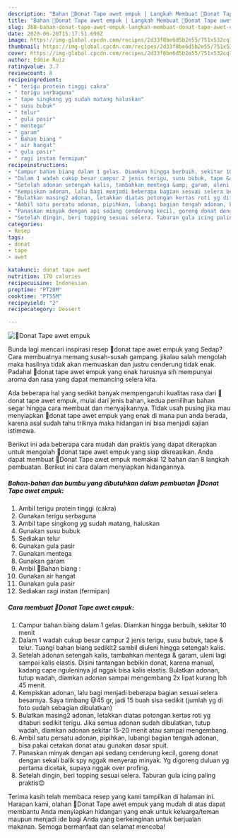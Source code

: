 ```yaml
---
description: "Bahan 🍩Donat Tape awet empuk | Langkah Membuat 🍩Donat Tape awet empuk Yang Sempurna"
title: "Bahan 🍩Donat Tape awet empuk | Langkah Membuat 🍩Donat Tape awet empuk Yang Sempurna"
slug: 368-bahan-donat-tape-awet-empuk-langkah-membuat-donat-tape-awet-empuk-yang-sempurna
date: 2020-06-20T15:17:51.690Z
image: https://img-global.cpcdn.com/recipes/2d33f8be6d5b2e55/751x532cq70/🍩donat-tape-awet-empuk-foto-resep-utama.jpg
thumbnail: https://img-global.cpcdn.com/recipes/2d33f8be6d5b2e55/751x532cq70/🍩donat-tape-awet-empuk-foto-resep-utama.jpg
cover: https://img-global.cpcdn.com/recipes/2d33f8be6d5b2e55/751x532cq70/🍩donat-tape-awet-empuk-foto-resep-utama.jpg
author: Eddie Ruiz
ratingvalue: 3.7
reviewcount: 8
recipeingredient:
- " terigu protein tinggi cakra"
- " terigu serbaguna"
- " tape singkong yg sudah matang haluskan"
- " susu bubuk"
- " telur"
- " gula pasir"
- " mentega"
- " garam"
- " Bahan biang "
- " air hangat"
- " gula pasir"
- " ragi instan fermipan"
recipeinstructions:
- "Campur bahan biang dalam 1 gelas. Diamkan hingga berbuih, sekitar 10 menit"
- "Dalam 1 wadah cukup besar campur 2 jenis terigu, susu bubuk, tape &amp; telur. Tuangi bahan biang sedikit2 sambil diuleni hingga setengah kalis."
- "Setelah adonan setengah kalis, tambahkan mentega &amp; garam, uleni lagi sampai kalis elastis. Disini tantangan bebikin donat, karena manual, kadang cape nguleninya jd nggak bisa kalis elastis. Bulatkan adonan, tutup wadah, diamkan adonan sampai mengembang 2x lipat kurang lbh 45 menit."
- "Kempiskan adonan, lalu bagi menjadi beberapa bagian sesuai selera besarnya. Saya timbang @45 gr, jadi 15 buah sisa sedikit (jumlah yg di foto sudah sebagian dibulatkan)"
- "Bulatkan masing2 adonan, letakkan diatas potongan kertas roti yg ditaburi sedikit terigu. Jika semua adonan sudah dibulatkan, tutup wadah, diamkan adonan sekitar 15-20 menit atau sampai mengembang."
- "Ambil satu persatu adonan, pipihkan, lubangi bagian tengah adonan, bisa pakai cetakan donat atau gunakan dasar spuit."
- "Panaskan minyak dengan api sedang cenderung kecil, goreng donat dengan sekali balik spy nggak menyerap minyak. Yg digoreng duluan yg pertama dicetak, supaya nggak over profing."
- "Setelah dingin, beri topping sesuai selera. Taburan gula icing paling praktis😊"
categories:
- Resep
tags:
- donat
- tape
- awet

katakunci: donat tape awet 
nutrition: 170 calories
recipecuisine: Indonesian
preptime: "PT20M"
cooktime: "PT55M"
recipeyield: "2"
recipecategory: Dessert

---
```



![🍩Donat Tape awet empuk](https://img-global.cpcdn.com/recipes/2d33f8be6d5b2e55/751x532cq70/🍩donat-tape-awet-empuk-foto-resep-utama.jpg)

Bunda lagi mencari inspirasi resep 🍩donat tape awet empuk yang Sedap? Cara membuatnya memang susah-susah gampang. jikalau salah mengolah maka hasilnya tidak akan memuaskan dan justru cenderung tidak enak. Padahal 🍩donat tape awet empuk yang enak harusnya sih mempunyai aroma dan rasa yang dapat memancing selera kita.



Ada beberapa hal yang sedikit banyak mempengaruhi kualitas rasa dari 🍩donat tape awet empuk, mulai dari jenis bahan, kedua pemilihan bahan segar hingga cara membuat dan menyajikannya. Tidak usah pusing jika mau menyiapkan 🍩donat tape awet empuk yang enak di mana pun anda berada, karena asal sudah tahu triknya maka hidangan ini bisa menjadi sajian istimewa.


Berikut ini ada beberapa cara mudah dan praktis yang dapat diterapkan untuk mengolah 🍩donat tape awet empuk yang siap dikreasikan. Anda dapat membuat 🍩Donat Tape awet empuk memakai 12 bahan dan 8 langkah pembuatan. Berikut ini cara dalam menyiapkan hidangannya.

<!--inarticleads1-->

##### Bahan-bahan dan bumbu yang dibutuhkan dalam pembuatan 🍩Donat Tape awet empuk:

1. Ambil  terigu protein tinggi (cakra)
1. Gunakan  terigu serbaguna
1. Ambil  tape singkong yg sudah matang, haluskan
1. Gunakan  susu bubuk
1. Sediakan  telur
1. Gunakan  gula pasir
1. Gunakan  mentega
1. Gunakan  garam
1. Ambil  🍒Bahan biang :
1. Gunakan  air hangat
1. Gunakan  gula pasir
1. Sediakan  ragi instan (fermipan)




<!--inarticleads2-->

##### Cara membuat 🍩Donat Tape awet empuk:

1. Campur bahan biang dalam 1 gelas. Diamkan hingga berbuih, sekitar 10 menit
1. Dalam 1 wadah cukup besar campur 2 jenis terigu, susu bubuk, tape &amp; telur. Tuangi bahan biang sedikit2 sambil diuleni hingga setengah kalis.
1. Setelah adonan setengah kalis, tambahkan mentega &amp; garam, uleni lagi sampai kalis elastis. Disini tantangan bebikin donat, karena manual, kadang cape nguleninya jd nggak bisa kalis elastis. Bulatkan adonan, tutup wadah, diamkan adonan sampai mengembang 2x lipat kurang lbh 45 menit.
1. Kempiskan adonan, lalu bagi menjadi beberapa bagian sesuai selera besarnya. Saya timbang @45 gr, jadi 15 buah sisa sedikit (jumlah yg di foto sudah sebagian dibulatkan)
1. Bulatkan masing2 adonan, letakkan diatas potongan kertas roti yg ditaburi sedikit terigu. Jika semua adonan sudah dibulatkan, tutup wadah, diamkan adonan sekitar 15-20 menit atau sampai mengembang.
1. Ambil satu persatu adonan, pipihkan, lubangi bagian tengah adonan, bisa pakai cetakan donat atau gunakan dasar spuit.
1. Panaskan minyak dengan api sedang cenderung kecil, goreng donat dengan sekali balik spy nggak menyerap minyak. Yg digoreng duluan yg pertama dicetak, supaya nggak over profing.
1. Setelah dingin, beri topping sesuai selera. Taburan gula icing paling praktis😊




Terima kasih telah membaca resep yang kami tampilkan di halaman ini. Harapan kami, olahan 🍩Donat Tape awet empuk yang mudah di atas dapat membantu Anda menyiapkan hidangan yang enak untuk keluarga/teman maupun menjadi ide bagi Anda yang berkeinginan untuk berjualan makanan. Semoga bermanfaat dan selamat mencoba!
